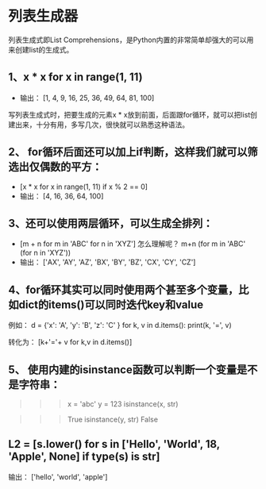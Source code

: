 # 列表生成器

列表生成式即List Comprehensions，是Python内置的非常简单却强大的可以用来创建list的生成式。

##  1、x * x for x in range(1, 11)
- 输出：
    [1, 4, 9, 16, 25, 36, 49, 64, 81, 100]
    
写列表生成式时，把要生成的元素x * x放到前面，后面跟for循环，就可以把list创建出来，十分有用，多写几次，很快就可以熟悉这种语法。

## 2、 for循环后面还可以加上if判断，这样我们就可以筛选出仅偶数的平方：
 - [x * x for x in range(1, 11) if x % 2 == 0]
 - 输出：
    [4, 16, 36, 64, 100]

## 3、还可以使用两层循环，可以生成全排列：

- [m + n for m in 'ABC' for n in 'XYZ']
怎么理解呢？
m+n (for m in 'ABC' (for n in 'XYZ'))
- 输出：
    ['AX', 'AY', 'AZ', 'BX', 'BY', 'BZ', 'CX', 'CY', 'CZ']

## 4、for循环其实可以同时使用两个甚至多个变量，比如dict的items()可以同时迭代key和value
例如：
    d = {'x': 'A', 'y': 'B', 'z': 'C' }
    for k, v in d.items():
         print(k, '=', v)

转化为：
    [k+'='+ v for k,v in d.items()]
 
## 5、 使用内建的isinstance函数可以判断一个变量是不是字符串：
>>> x = 'abc'
>>> y = 123
>>> isinstance(x, str)

>>> True
>>> isinstance(y, str)
>>> False

## L2 = [s.lower() for s in ['Hello', 'World', 18, 'Apple', None] if type(s) is str]
输出：
['hello', 'world', 'apple']

    